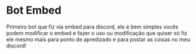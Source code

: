 # Bot Embed

Primeiro bot que fiz via embed para discord, ele e bem simples vocês podem modificar o embed e fazer o uso ou modificação que quiser só fiz ele mesmo mais para ponto de apredizado e para postar as coisas no meu discord!
